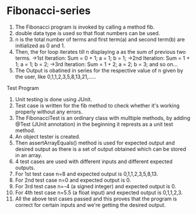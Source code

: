 # Fibonacci-series
1. The Fibonacci program is invoked by calling a method fib.
2. double data type is used so that float numbers can be used.
3. n is the total number of terms and first term(a) and second term(b) are initialized as 0 and 1.
4. Then, the for loop iterates till n displaying a as the sum of previous two terms.
->1st Iteration:
  Sum = 0 + 1;
  a = 1;
  b = 1;
->2nd Iteration:
  Sum = 1 + 1;
  a = 1;
  b = 2;
->3rd Iteration:
  Sum = 1 + 2;
  a = 2;
  b = 3;
  and so on...
5. The Output is obatined in series for the respective value of n given by the user, like 0,1,1,2,3,5,8,13,21,.....

Test Program
1. Unit testing is done using JUnit.
2. Test case is written for the fib method to check whether it's working properly without any errors.
3. The FibonacciTest is an ordinary class with mulltiple methods, by adding @Test (JUnit annotation) in the beginning it represts as a unit test method.
4. An object tester is created.
5. Then assertArrayEquals() method is used for expected output and desired output as there is a set of output obtained which can be stored in an array.
6. 4 test cases are used with different inputs and different expected outputs.
7. For 1st test case n=8 and expected output is 0,1,1,2,3,5,8,13.
8. For 2nd test case n=0 and expected output is 0.
9. For 3rd test case n=-4 (a signed integer) and expected output is 0.
10. For 4th test case n=5.5 (a float input) and expected output is 0,1,1,2,3.
11. All the above test cases passed and this proves that the program is correct for certain inputs and we're getting the desired output.
